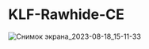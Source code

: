 # KLF-Rawhide-CE

![Снимок экрана_2023-08-18_15-11-33](https://github.com/user-attachments/assets/1ee76155-21b4-4a98-ae0c-db7473c86b48)
